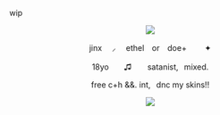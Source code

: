 wip

<p align="center">
  <img src="https://i.ibb.co/ycyW8DT6/faced.png"/>
</p>

<p align=center> jinx 　⸝ 　ethel　or　doe+ ⠀ 　✦ <p align=center>
<p align=center> 18yoㅤ　♫　  ⠀satanist,⠀mixed. <p align=center>
<p align=center> free c+h &&. int,⠀dnc my skins!! <p align=center>

<p align="center">
  <img src="https://media0.giphy.com/media/v1.Y2lkPTc5MGI3NjExaGF5dml2YWdvOTB0NHc0eXV2Z2pleHdmZHRoc2w3d2V5ZnFxcno4dSZlcD12MV9pbnRlcm5hbF9naWZfYnlfaWQmY3Q9Zw/Q67JXPPBByh77ih9Vd/giphy.gif"/>
</p>
